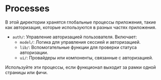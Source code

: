 # Processes

В этой директории хранятся глобальные процессы приложения, такие как авторизация, которые используются в разных частях приложения.

- `auth/`: Управление авторизацией пользователя. Включает:
  - `model/`: Логика для управления сессией и авторизацией.
  - `lib/`: Вспомогательные функции для проверки статуса авторизации.
  - `ui/`: Провайдеры или компоненты, связанные с авторизацией.

Используйте эти процессы, если функционал выходит за рамки одной страницы или фичи.
